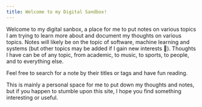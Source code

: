 ```yaml
---
title: Welcome to my Digital Sandbox!
---
```


Welcome to my digital sanbox, a place for me to put notes on various topics I am trying to learn more about and document my thoughts on various topics. Notes will likely be on the topic of software, machine learning and systems (but other topics may be added if I gain new interests 🙂). Thoughts I have can be of any topic, from academic, to music, to sports, to people, and to everything else.


Feel free to search for a note by their titles or tags and have fun reading.

This is mainly a personal space for me to put down my thoughts and notes, but if you happen to stumble upon this site, I hope you find something interesting or useful.



